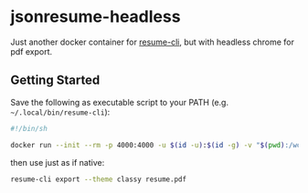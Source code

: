 # jsonresume-headless

Just another docker container for [resume-cli](https://github.com/jsonresume/resume-cli), but with headless chrome for pdf export.

## Getting Started 

Save the following as executable script to your PATH (e.g. `~/.local/bin/resume-cli`):
```sh
#!/bin/sh

docker run --init --rm -p 4000:4000 -u $(id -u):$(id -g) -v "$(pwd):/work" -it rsteube/jsonresume-headless $@
```

then use just as if native:
```sh
resume-cli export --theme classy resume.pdf
```
